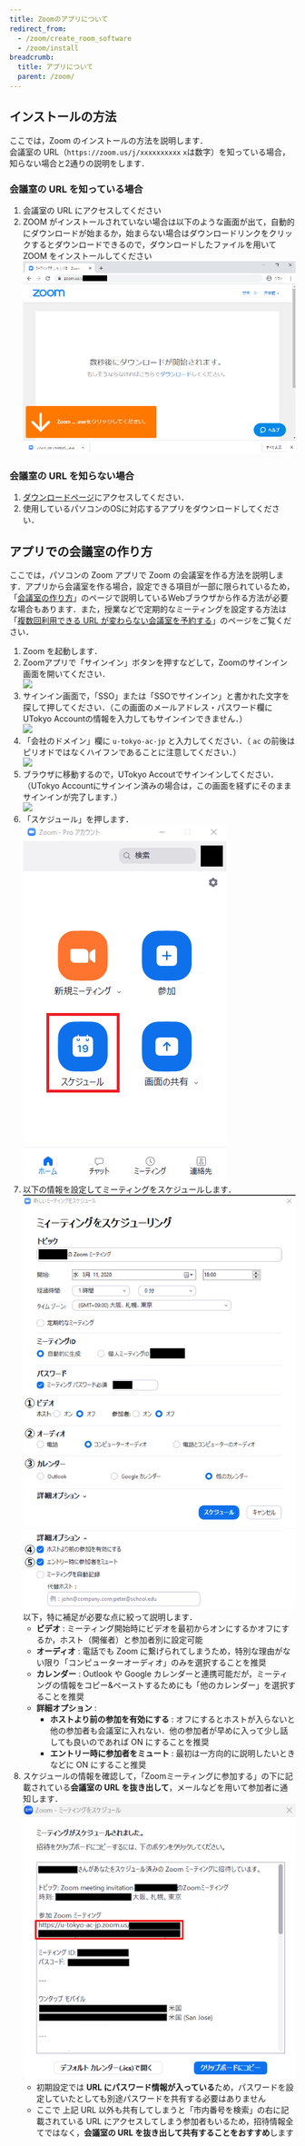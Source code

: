 ```yaml
---
title: Zoomのアプリについて
redirect_from:
  - /zoom/create_room_software
  - /zoom/install
breadcrumb:
  title: アプリについて
  parent: /zoom/
---
```


## インストールの方法

ここでは，Zoom のインストールの方法を説明します．  
会議室の URL（`https://zoom.us/j/xxxxxxxxxx` `x`は数字）を知っている場合，知らない場合と2通りの説明をします．  


### 会議室の URL を知っている場合
  1. 会議室の URL にアクセスしてください
  1. ZOOM がインストールされていない場合は以下のような画面が出て，自動的にダウンロードが始まるか，始まらない場合はダウンロードリンクをクリックするとダウンロードできるので，ダウンロードしたファイルを用いて ZOOM をインストールしてください
    ![](pc_with_url.png)
  
  
### 会議室の URL を知らない場合
  1. <a href="https://zoom.us/download" target="_blank">ダウンロードページ</a>にアクセスしてください．
  1. 使用しているパソコンのOSに対応するアプリをダウンロードしてください．

## アプリでの会議室の作り方

ここでは，パソコンの Zoom アプリで Zoom の会議室を作る方法を説明します．アプリから会議室を作る場合，設定できる項目が一部に限られているため，「[会議室の作り方](/zoom/create_room)」のページで説明しているWebブラウザから作る方法が必要な場合もあります．また，授業などで定期的なミーティングを設定する方法は「[複数回利用できる URL が変わらない会議室を予約する](/zoom/how/faculty_members/schedule)」のページをご覧ください．  

<ol>
  <li> Zoom を起動します．</li>
  <li> Zoomアプリで「サインイン」ボタンを押すなどして，Zoomのサインイン画面を開いてください．<br>
    <img src="@components/ja/systems/zoom/4.png"> </li>
  <li> サインイン画面で，「SSO」または「SSOでサインイン」と書かれた文字を探して押してください．（この画面のメールアドレス・パスワード欄にUTokyo Accountの情報を入力してもサインインできません．）<br>
    <img src="@components/ja/systems/zoom/5.png"> </li>
  <li>「会社のドメイン」欄に <code>u-tokyo-ac-jp</code> と入力してください．（ <code>ac</code> の前後はピリオドではなくハイフンであることに注意してください．）<br>
    <img src="@components/ja/systems/zoom/6.png"> </li>
  <li> ブラウザに移動するので，UTokyo Accoutでサインインしてください．（UTokyo Accountにサインイン済みの場合は，この画面を経ずにそのままサインインが完了します．）<br>
    <img src="@components/ja/systems/zoom/2.png"> </li>
  <li> 「スケジュール」を押します．<br>
    <img src="top2.png"> </li>
  <li> 以下の情報を設定してミーティングをスケジュールします．<br>  
    <img src="schedule.png"> <br>
    <img src="schedule_detail.png"> <br> 
    以下，特に補足が必要な点に絞って説明します．
    <ul>
      <li> <strong>ビデオ</strong> : ミーティング開始時にビデオを最初からオンにするかオフにするか，ホスト（開催者）と参加者別に設定可能</li>
      <li> <strong>オーディオ</strong> : 電話でも Zoom に繋げられてしまうため，特別な理由がない限り「コンピューターオーディオ」のみを選択することを推奨 </li>
      <li> <strong>カレンダー</strong> : Outlook や Google カレンダーと連携可能だが，ミーティングの情報をコピー&ペーストするためにも「他のカレンダー」を選択することを推奨</li>
      <li> <strong>詳細オプション</strong> : 
        <ul>
          <li><strong>ホストより前の参加を有効にする</strong> : オフにするとホストが入らないと他の参加者も会議室に入れない．他の参加者が早めに入って少し話しても良いのであれば ON にすることを推奨</li>
          <li><strong>エントリー時に参加者をミュート</strong> : 最初は一方向的に説明したいときなどに ON にすること推奨</li>
        </ul>
      </li>
    </ul>
  </li>
  <li> スケジュールの情報を確認して，「Zoomミーティングに参加する」の下に記載されている<strong>会議室の URL を抜き出して</strong>，メールなどを用いて参加者に通知します．<br>
    <img src="schedule_info.png"> 
    <ul>
      <li>初期設定では <strong>URL にパスワード情報が入っている</strong>ため，パスワードを設定していたとしても別途パスワードを共有する必要はありません</li>
      <li>ここで 上記 URL 以外も共有してしまうと「市内番号を検索」の右に記載されている URL にアクセスしてしまう参加者もいるため，招待情報全てではなく，<strong>会議室の URL を抜き出して共有することをおすすめ</strong>します</li>      
    </ul>
  </li>
</ol>
